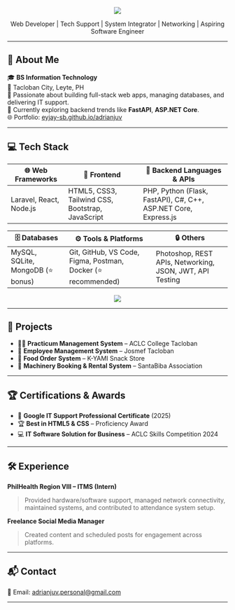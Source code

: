 <p align="center">
  <img src="https://capsule-render.vercel.app/api?type=rect&color=080f9c&height=190&section=header&text=Welcome%20to%20Adrian%20Juv's%20Dev%20Space%20👨‍💻&fontColor=ffffff&fontSize=40&animation=fadeIn" />
</p>
<p align="center">
  Web Developer | Tech Support | System Integrator | Networking | Aspiring Software Engineer
</p>

---

## 📌 About Me

🎓 **BS Information Technology**  
📍 Tacloban City, Leyte, PH  
💬 Passionate about building full-stack web apps, managing databases, and delivering IT support.  
🌱 Currently exploring backend trends like **FastAPI**, **ASP.NET Core**.  
🌐 Portfolio: [eyjay-sb.github.io/adrianjuv](https://eyjay-sb.github.io/adrianjuv)

---

## 💻 Tech Stack

| 🌐 Web Frameworks  | 🎨 Frontend        | 🔧 Backend Languages & APIs |
|-------------------|-------------------|-----------------------------|
| Laravel, React, Node.js | HTML5, CSS3, Tailwind CSS, Bootstrap, JavaScript | PHP, Python (Flask, FastAPI), C#, C++, ASP.NET Core, Express.js |

| 🗄️ Databases       | ⚙️ Tools & Platforms            | 🔒 Others |
|--------------------|-------------------------------|-----------|
| MySQL, SQLite, MongoDB (⭐ bonus) | Git, GitHub, VS Code, Figma, Postman, Docker (⭐ recommended) | Photoshop, REST APIs, Networking, JSON, JWT, API Testing |

<p align="center">
  <img src="https://skillicons.dev/icons?i=laravel,react,nodejs,php,python,cs,cpp,html,css,js,tailwind,bootstrap,mysql,mongodb,sqlite,git,github,docker,postman,vscode,figma,photoshop" />
</p>

---

## 💼 Projects

- 👨‍🎓 **Practicum Management System** – ACLC College Tacloban  
- 🧾 **Employee Management System** – Josmef Tacloban  
- 🍔 **Food Order System** – K-YAMI Snack Store  
- 🚜 **Machinery Booking & Rental System** – SantaBiba Association

---


## 🏆 Certifications & Awards

- 🥇 **Google IT Support Professional Certificate** (2025)  
- 🏆 **Best in HTML5 & CSS** – Proficiency Award  
- 💻 **IT Software Solution for Business** – ACLC Skills Competition 2024

---

## 🛠️ Experience

**PhilHealth Region VIII – ITMS (Intern)**  
> Provided hardware/software support, managed network connectivity, maintained systems, and contributed to attendance system setup.

**Freelance Social Media Manager**  
> Created content and scheduled posts for engagement across platforms.

---

## 📬 Contact

📧 Email: [adrianjuv.personal@gmail.com](mailto:adrianjuv.personal@gmail.com)  

---

